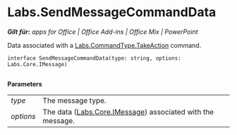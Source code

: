 
# Labs.SendMessageCommandData

 _**Gilt für:** apps for Office | Office Add-ins | Office Mix | PowerPoint_

Data associated with a [Labs.CommandType.TakeAction](http://msdn.microsoft.com/library/4d6f4ca5-56e8-45b4-803c-5b562b2d97c1.aspx) command.

```
interface SendMessageCommandData(type: string, options: Labs.Core.IMessage)
```


## 

 **Parameters**


|||
|:-----|:-----|
| _type_|The message type.|
| _options_|The data ([Labs.Core.IMessage](http://msdn.microsoft.com/library/69b9a5c2-cbce-4a3d-b937-e8b4798612a8.aspx)) associated with the message.|
